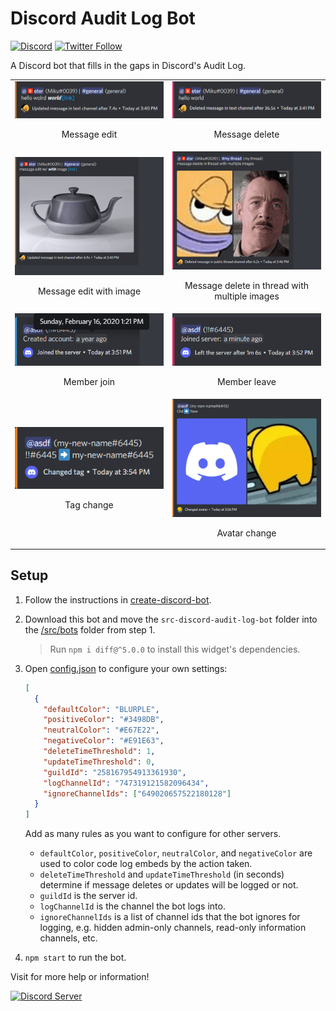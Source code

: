 # Discord Audit Log Bot

[![Discord](https://discord.com/api/guilds/258167954913361930/embed.png)](https://discord.gg/WjEFnzC) [![Twitter Follow](https://img.shields.io/twitter/follow/peterthehan.svg?style=social)](https://twitter.com/peterthehan)

A Discord bot that fills in the gaps in Discord's Audit Log.

|                                                                              |                                                                                                     |
| :--------------------------------------------------------------------------: | :-------------------------------------------------------------------------------------------------: |
|         <img src="./assets/message-update.png"> <p>Message edit</p>          |                    <img src="./assets/message-delete.png"> <p>Message delete</p>                    |
| <img src="./assets/message-update-image.png"> <p>Message edit with image</p> | <img src="./assets/message-delete-thread.png"> <p>Message delete in thread with multiple images</p> |
|           <img src="./assets/member-join.png"> <p>Member join</p>            |                      <img src="./assets/member-leave.png"> <p>Member leave</p>                      |
|            <img src="./assets/tag-change.png"> <p>Tag change</p>             |                     <img src="./assets/avatar-change.png"> <p>Avatar change</p>                     |

## Setup

1. Follow the instructions in [create-discord-bot](https://github.com/peterthehan/create-discord-bot).

2. Download this bot and move the `src-discord-audit-log-bot` folder into the [/src/bots](https://github.com/peterthehan/create-discord-bot/tree/master/src/bots) folder from step 1.

   > Run `npm i diff@^5.0.0` to install this widget's dependencies.

3. Open [config.json](./src-discord-audit-log-bot/config.json) to configure your own settings:

   ```json
   [
     {
       "defaultColor": "BLURPLE",
       "positiveColor": "#3498DB",
       "neutralColor": "#E67E22",
       "negativeColor": "#E91E63",
       "deleteTimeThreshold": 1,
       "updateTimeThreshold": 0,
       "guildId": "258167954913361930",
       "logChannelId": "747319121582096434",
       "ignoreChannelIds": ["649020657522180128"]
     }
   ]
   ```

   Add as many rules as you want to configure for other servers.

   - `defaultColor`, `positiveColor`, `neutralColor`, and `negativeColor` are used to color code log embeds by the action taken.
   - `deleteTimeThreshold` and `updateTimeThreshold` (in seconds) determine if message deletes or updates will be logged or not.
   - `guildId` is the server id.
   - `logChannelId` is the channel the bot logs into.
   - `ignoreChannelIds` is a list of channel ids that the bot ignores for logging, e.g. hidden admin-only channels, read-only information channels, etc.

4. `npm start` to run the bot.

Visit for more help or information!

<a href="https://discord.gg/WjEFnzC">
  <img src="https://discord.com/api/guilds/258167954913361930/embed.png?style=banner2" title="Discord Server"/>
</a>
